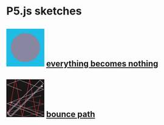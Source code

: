# P5.js sketches

<img width="100" src="./1_21_20_everything_becomes_nothing/stills/ebn_0.png"> [everything becomes nothing](https://github.com/alexthescott/p5.js-sketches/tree/main/1_21_20_everything_becomes_nothing)
---
<img width="100" src="./1_15_20_bounce_path/stills/bp_4.png"> [bounce path](https://github.com/alexthescott/p5.js-sketches/tree/main/1_15_20_bounce_path)
---
